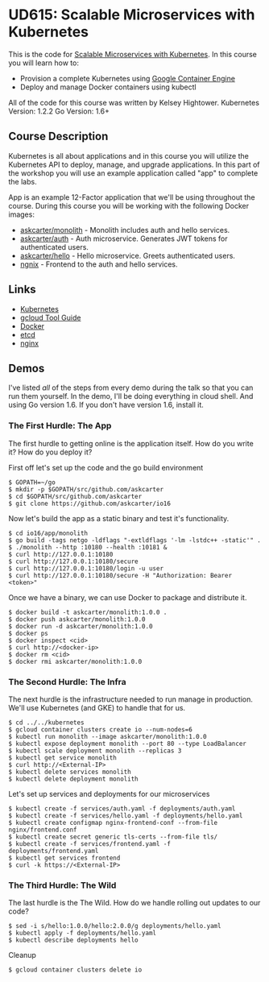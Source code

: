# UD615: Scalable Microservices with Kubernetes

This is the code for [Scalable Microservices with Kubernetes](https://www.udacity.com/course/scalable-microservices-with-kubernetes--ud615).  In this course you will learn how to:

* Provision a complete Kubernetes using [Google Container Engine](https://cloud.google.com/container-engine)
* Deploy and manage Docker containers using kubectl

All of the code for this course was written by Kelsey Hightower.
Kubernetes Version: 1.2.2
Go Version: 1.6+

## Course Description

Kubernetes is all about applications and in this course you will utilize the Kubernetes API to deploy, manage, and upgrade applications. In this part of the workshop you will use an example application called "app" to complete the labs.

App is an example 12-Factor application that we'll be using throughout the course. During this course you will be working with the following Docker images:

* [askcarter/monolith](https://hub.docker.com/r/askcarter/monolith) - Monolith includes auth and hello services.
* [askcarter/auth](https://hub.docker.com/r/askcarter/auth) - Auth microservice. Generates JWT tokens for authenticated users.
* [askcarter/hello](https://hub.docker.com/r/askcarter/hello) - Hello microservice. Greets authenticated users.
* [ngnix](https://hub.docker.com/_/nginx) - Frontend to the auth and hello services.

## Links

  * [Kubernetes](http://googlecloudplatform.github.io/kubernetes)
  * [gcloud Tool Guide](https://cloud.google.com/sdk/gcloud)
  * [Docker](https://docs.docker.com)
  * [etcd](https://coreos.com/docs/distributed-configuration/getting-started-with-etcd)
  * [nginx](http://nginx.org)

## Demos

I've listed *all* of the steps from every demo during the talk so that you can run them yourself.  In the demo, I'll be doing everything in cloud shell.  And using Go version 1.6.  If you don't have version 1.6, install it.

### The First Hurdle:  The App

The first hurdle to getting online is the application itself.  How do you write it?  How do you deploy it?

First off let's set up the code and the go build environment
```
$ GOPATH=~/go
$ mkdir -p $GOPATH/src/github.com/askcarter
$ cd $GOPATH/src/github.com/askcarter
$ git clone https://github.com/askcarter/io16
```

Now let's build the app as a static binary and test it's functionality.
```
$ cd io16/app/monolith
$ go build -tags netgo -ldflags "-extldflags '-lm -lstdc++ -static'" .
$ ./monolith --http :10180 --health :10181 &
$ curl http://127.0.0.1:10180
$ curl http://127.0.0.1:10180/secure
$ curl http://127.0.0.1:10180/login -u user
$ curl http://127.0.0.1:10180/secure -H "Authorization: Bearer <token>"
```

Once we have a binary, we can use Docker to package and distribute it.
```
$ docker build -t askcarter/monolith:1.0.0 .
$ docker push askcarter/monolith:1.0.0
$ docker run -d askcarter/monolith:1.0.0
$ docker ps
$ docker inspect <cid>
$ curl http://<docker-ip>
$ docker rm <cid>
$ docker rmi askcarter/monolith:1.0.0
```

### The Second Hurdle:  The Infra
The next hurdle is the infrastructure needed to run manage in production.  We'll use Kubernetes (and GKE) to handle that for us.
```
$ cd ../../kubernetes
$ gcloud container clusters create io --num-nodes=6
$ kubectl run monolith --image askcarter/monolith:1.0.0
$ kubectl expose deployment monolith --port 80 --type LoadBalancer
$ kubectl scale deployment monolith --replicas 3
$ kubectl get service monolith
$ curl http://<External-IP>
$ kubectl delete services monolith
$ kubectl delete deployment monolith
```

Let's set up services and deployments for our microservices
```
$ kubectl create -f services/auth.yaml -f deployments/auth.yaml
$ kubectl create -f services/hello.yaml -f deployments/hello.yaml
$ kubectl create configmap nginx-frontend-conf --from-file nginx/frontend.conf
$ kubectl create secret generic tls-certs --from-file tls/
$ kubectl create -f services/frontend.yaml -f deployments/frontend.yaml
$ kubectl get services frontend
$ curl -k https://<External-IP>
```

### The Third Hurdle:  The Wild
The last hurdle is the The Wild.  How do we handle rolling out updates to our code?
```
$ sed -i s/hello:1.0.0/hello:2.0.0/g deployments/hello.yaml
$ kubectl apply -f deployments/hello.yaml
$ kubectl describe deployments hello
```

Cleanup
```
$ gcloud container clusters delete io
```
